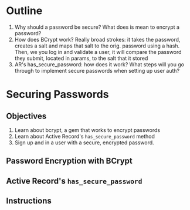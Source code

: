 # Outline

1. Why should a password be secure? What does is mean to encrypt a password?
2. How does BCrypt work? Really broad strokes: it takes the password, creates a salt and maps that salt to the orig. password using a hash. Then, we you log in and validate a user, it will compare the password they submit, located in params, to the salt that it stored
3. AR's has_secure_password: how does it work? What steps will you go through to implement secure passwords when setting up user auth?

# Securing Passwords

## Objectives

1. Learn about bcrypt, a gem that works to encrypt passwords
2. Learn about Active Record's `has_secure_password` method
3. Sign up and in a user with a secure, encrypted password. 

## Password Encryption with BCrypt

## Active Record's `has_secure_password`

## Instructions